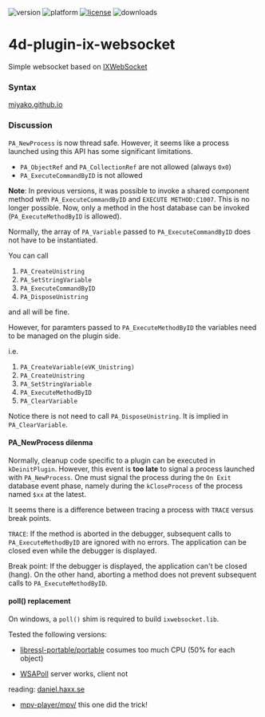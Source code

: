 ![version](https://img.shields.io/badge/version-17%2B-3E8B93)
![platform](https://img.shields.io/static/v1?label=platform&message=mac-intel%20|%20mac-arm%20|%20win-64&color=blue)
[![license](https://img.shields.io/github/license/miyako/4d-plugin-ix-websocket)](LICENSE)
![downloads](https://img.shields.io/github/downloads/miyako/4d-plugin-ix-websocket/total)

# 4d-plugin-ix-websocket
Simple websocket based on [IXWebSocket](https://github.com/machinezone/IXWebSocket)

### Syntax

[miyako.github.io](https://miyako.github.io/2019/07/11/4d-plugin-ix-websocket.html)

### Discussion

``PA_NewProcess`` is now thread safe. However, it seems like a process launched using this API has some significant limitations.

* ``PA_ObjectRef`` and ``PA_CollectionRef`` are not allowed (always ``0x0``)
* ``PA_ExecuteCommandByID`` is not allowed

**Note**: In previous versions, it was possible to invoke a shared component method with ``PA_ExecuteCommandByID`` and ``EXECUTE METHOD:C1007``. This is no longer possible. Now, only a method in the host database can be invoked (``PA_ExecuteMethodByID`` is allowed).

Normally, the array of ``PA_Variable`` passed to ``PA_ExecuteCommandByID`` does not have to be instantiated. 

You can call 

1. ``PA_CreateUnistring``
1. ``PA_SetStringVariable`` 
1. ``PA_ExecuteCommandByID``
1. ``PA_DisposeUnistring``

and all will be fine.

However, for paramters passed to ``PA_ExecuteMethodByID`` the variables need to be managed on the plugin side.

i.e.

1. ``PA_CreateVariable(eVK_Unistring)``
1. ``PA_CreateUnistring``
1. ``PA_SetStringVariable`` 
1. ``PA_ExecuteMethodByID``
1. ``PA_ClearVariable``

Notice there is not need to call ``PA_DisposeUnistring``. It is implied in ``PA_ClearVariable``.

#### PA_NewProcess dilenma

Normally, cleanup code specific to a plugin can be executed in ``kDeinitPlugin``. However, this event is **too late** to signal a process launched with ``PA_NewProcess``. One must signal the process during the ``On Exit`` database event phase, namely during the ``kCloseProcess`` of the process named ``$xx`` at the latest.

It seems there is a difference between tracing a process with ``TRACE`` versus break points. 

``TRACE``: If the method is aborted in the debugger, subsequent calls to ``PA_ExecuteMethodByID`` are ignored with no errors. The application can be closed even while the debugger is displayed. 

Break point: If the debugger is displayed, the application can't be closed (hang). On the other hand, aborting a method does not prevent subsequent calls to ``PA_ExecuteMethodByID``.

#### poll() replacement

On windows, a ``poll()`` shim is required to build ``ixwebsocket.lib``.

Tested the following versions:

* [libressl-portable/portable](https://github.com/libressl-portable/portable/blob/master/apps/openssl/compat/poll_win.c) cosumes too much CPU (50% for each object)

* [WSAPoll](https://docs.microsoft.com/en-us/windows/win32/api/winsock2/nf-winsock2-wsapoll) server works, client not

reading: [daniel.haxx.se](https://daniel.haxx.se/blog/2012/10/10/wsapoll-is-broken/)

* [mpv-player/mpv/](https://github.com/mpv-player/mpv/blob/master/osdep/polldev.c) this one did the trick!
